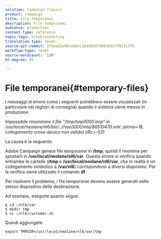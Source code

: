 ```yaml
---
solution: Campaign Classic
product: campaign
title: File temporanei
description: File temporanei
audience: production
content-type: reference
topic-tags: troubleshooting
translation-type: tm+mt
source-git-commit: 1fdee02e98ce66ec184d8587d0838557f027cf75
workflow-type: tm+mt
source-wordcount: '130'
ht-degree: 4%

---
```



# File temporanei{#temporary-files}

I messaggi di errore come i seguenti potrebbero essere visualizzati (in particolare nei registri di consegna) quando il sistema viene messo in produzione:

*Impossibile rinominare il file &quot;/tmp/tmp0000.tmp&quot; in /usr/local/neolane/nl6/bin/..//var/XXX/mta/86510470.xml ;(errno=18, collegamento cross-device non valido) (iRc=-52)*

La causa è la seguente:

 Adobe Campaign genera file temporanei in **/tmp**, quindi li rinomina per spostarli in **/usr/local/neolane/nl6/var**. Questo errore si verifica quando entrambe le cartelle (**/tmp** e **/usr/local/neolane/nl6/var**, che in realtà è un collegamento simbolico a **/var/nl6**) corrispondono a diversi dispositivi. Per la verifica viene utilizzato il comando **df**.

Per risolvere il problema, i file temporanei devono essere generati nello stesso dispositivo della destinazione.

Ad esempio, eseguire quanto segue:

```
$ cd ~/nl6/var
$ mkdir tmp
$ vi ~/nl6/customer.sh
```

Quindi aggiungete:

```
export TMPDIR=/usr/local/neolane/nl6/var/tmp 
```
